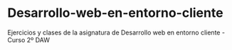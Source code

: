# Desarrollo-web-en-entorno-cliente
Ejercicios y clases de la asignatura de Desarrollo web en entorno cliente - Curso 2º DAW
